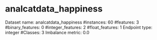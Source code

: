 # analcatdata_happiness
Dataset name: analcatdata_happiness
#instances: 60
#features: 3
  #binary_features: 0
  #integer_features: 2
  #float_features: 1
Endpoint type: integer
#Classes: 3
Imbalance metric: 0.0
